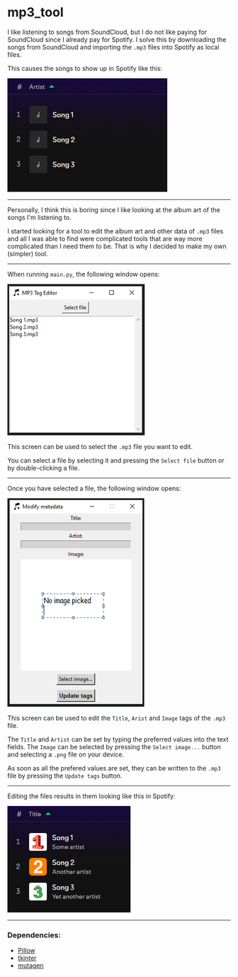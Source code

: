 # mp3_tool

I like listening to songs from SoundCloud, but I do not like paying for SoundCloud since I already pay for Spotify. I solve this by downloading the songs from SoundCloud and importing the `.mp3` files into Spotify as local files.

This causes the songs to show up in Spotify like this:

![Boring Spotify local files](assets/before.png)

---

Personally, I think this is boring since I like looking at the album art of the songs I'm listening to.

I started looking for a tool to edit the album art and other data of `.mp3` files and all I was able to find were complicated tools that are way more complicated than I need them to be. That is why I decided to make my own (simpler) tool.

---

When running `main.py`, the following window opens:

![alt text](assets/main_screen.png)

This screen can be used to select the `.mp3` file you want to edit.

You can select a file by selecting it and pressing the `Select file` button or by double-clicking a file.

---

Once you have selected a file, the following window opens:

![alt text](assets/modify_screen.png)

This screen can be used to edit the `Title`, `Arist` and `Image` tags of the `.mp3` file.

The `Title` and `Artist` can be set by typing the preferred values into the text fields. The `Image` can be selected by pressing the `Select image...` button and selecting a `.png` file on your device.

As soon as all the prefered values are set, they can be written to the `.mp3` file by pressing the `Update tags` button.

---

Editing the files results in them looking like this in Spotify:

![alt text](assets/after.png)

---
### Dependencies:
- [Pillow](https://pypi.org/project/pillow/)
- [tkinter](https://docs.python.org/3/library/tkinter.html)
- [mutagen](https://pypi.org/project/mutagen/)
